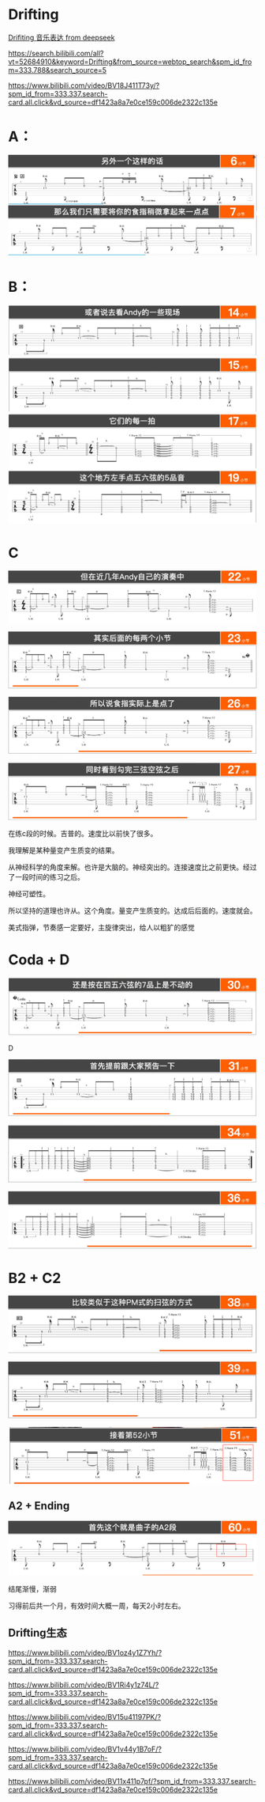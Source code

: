 # Drifting

[Drifiting 音乐表达 from deepseek](Drifting%201c56c2e8d0dd80aea16fda7edccf6811/Drifiting%20%E9%9F%B3%E4%B9%90%E8%A1%A8%E8%BE%BE%20from%20deepseek%201a56c2e8d0dd80a4b2c9fbfd710fe497.md)

https://search.bilibili.com/all?vt=52684910&keyword=Drifting&from_source=webtop_search&spm_id_from=333.788&search_source=5

https://www.bilibili.com/video/BV18J411T73y/?spm_id_from=333.337.search-card.all.click&vd_source=df1423a8a7e0ce159c006de2322c135e

# A：

![微信图片_20250228140257.png](Drifting%201c56c2e8d0dd80aea16fda7edccf6811/%E5%BE%AE%E4%BF%A1%E5%9B%BE%E7%89%87_20250228140257.png)

# B：

![image.png](Drifting%201c56c2e8d0dd80aea16fda7edccf6811/image.png)

# C

![image.png](Drifting%201c56c2e8d0dd80aea16fda7edccf6811/image%201.png)

![image.png](Drifting%201c56c2e8d0dd80aea16fda7edccf6811/image%202.png)

![image.png](Drifting%201c56c2e8d0dd80aea16fda7edccf6811/image%203.png)

![image.png](Drifting%201c56c2e8d0dd80aea16fda7edccf6811/image%204.png)

在练c段的时候。吉普的。速度比以前快了很多。

我理解是某种量变产生质变的结果。

从神经科学的角度来解。也许是大脑的。神经突出的。连接速度比之前更快。经过了一段时间的练习之后。

神经可塑性。

所以坚持的道理也许从。这个角度。量变产生质变的。达成后后面的。速度就会。 

美式指弹，节奏感一定要好，主旋律突出，给人以粗犷的感觉

# Coda + D

![image.png](Drifting%201c56c2e8d0dd80aea16fda7edccf6811/image%205.png)

D

![image.png](Drifting%201c56c2e8d0dd80aea16fda7edccf6811/image%206.png)

![image.png](Drifting%201c56c2e8d0dd80aea16fda7edccf6811/image%207.png)

![image.png](Drifting%201c56c2e8d0dd80aea16fda7edccf6811/image%208.png)

# B2 + C2

![image.png](Drifting%201c56c2e8d0dd80aea16fda7edccf6811/image%209.png)

![image.png](Drifting%201c56c2e8d0dd80aea16fda7edccf6811/image%2010.png)

![image.png](Drifting%201c56c2e8d0dd80aea16fda7edccf6811/image%2011.png)

## A2 + Ending

![image.png](Drifting%201c56c2e8d0dd80aea16fda7edccf6811/image%2012.png)

结尾渐慢，渐弱

习得前后共一个月，有效时间大概一周，每天2小时左右。

## Drifting生态

https://www.bilibili.com/video/BV1oz4y1Z7Yh/?spm_id_from=333.337.search-card.all.click&vd_source=df1423a8a7e0ce159c006de2322c135e

https://www.bilibili.com/video/BV1Ri4y1z74L/?spm_id_from=333.337.search-card.all.click&vd_source=df1423a8a7e0ce159c006de2322c135e

https://www.bilibili.com/video/BV15u41197PK/?spm_id_from=333.337.search-card.all.click&vd_source=df1423a8a7e0ce159c006de2322c135e

https://www.bilibili.com/video/BV1v44y1B7oF/?spm_id_from=333.337.search-card.all.click&vd_source=df1423a8a7e0ce159c006de2322c135e

https://www.bilibili.com/video/BV11x411p7pf/?spm_id_from=333.337.search-card.all.click&vd_source=df1423a8a7e0ce159c006de2322c135e